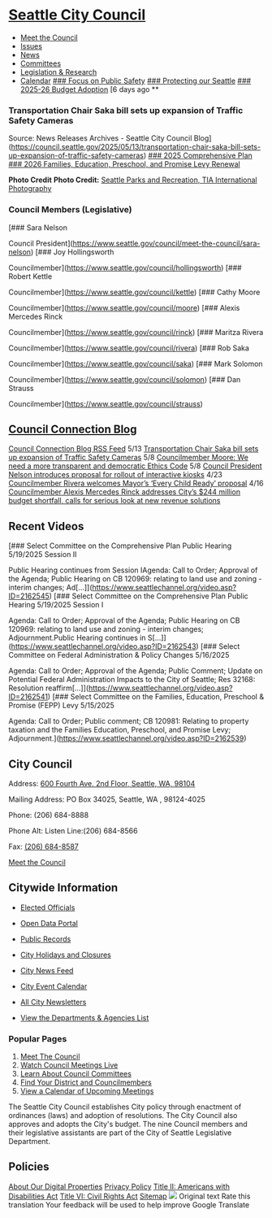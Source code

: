  

#  [Seattle City Council](https://www.seattle.gov/council) 

 *  [Meet the Council](https://www.seattle.gov/council/meet-the-council) 
 *  [Issues](https://www.seattle.gov/council/issues) 
 *  [News](https://www.seattle.gov/council/news) 
 *  [Committees](https://www.seattle.gov/council/committees) 
 *  [Legislation & Research](https://www.seattle.gov/council/legislation-and-research) 
 *  [Calendar](https://www.seattle.gov/council/calendar) 
  [### Focus on Public Safety](https://www.seattle.gov/council/issues/councils-focus-on-public-safety)   [### Protecting our Seattle](https://www.seattle.gov/council/issues/federal-changes-protecting-our-seattle)   [### 2025-26 Budget Adoption](https://www.seattle.gov/council/issues/2025-26-budget-adoption)   [6 days ago  **  

### Transportation Chair Saka bill sets up expansion of Traffic Safety Cameras

 Source: News Releases Archives - Seattle City Council Blog](https://council.seattle.gov/2025/05/13/transportation-chair-saka-bill-sets-up-expansion-of-traffic-safety-cameras)   [### 2025 Comprehensive Plan](https://www.seattle.gov/council/issues/2025-comprehensive-plan)   [### 2026 Families, Education, Preschool, and Promise Levy Renewal](https://www.seattle.gov/council/issues/families-education-preschool-and-promise-(fepp)-levy)  

  __Photo Credit__  __Photo Credit:__  [Seattle Parks and Recreation, TIA International Photography](https://www.flickr.com/photos/seattleparks)  

### Council Members (Legislative)

  [### Sara Nelson

 Council President](https://www.seattle.gov/council/meet-the-council/sara-nelson)   [### Joy Hollingsworth

 Councilmember](https://www.seattle.gov/council/hollingsworth)   [### Robert Kettle

 Councilmember](https://www.seattle.gov/council/kettle)   [### Cathy Moore

 Councilmember](https://www.seattle.gov/council/moore)   [### Alexis Mercedes Rinck

 Councilmember](https://www.seattle.gov/council/rinck)   [### Maritza Rivera

 Councilmember](https://www.seattle.gov/council/rivera)   [### Rob Saka

 Councilmember](https://www.seattle.gov/council/saka)   [### Mark Solomon

 Councilmember](https://www.seattle.gov/council/solomon)   [### Dan Strauss

 Councilmember](https://www.seattle.gov/council/strauss)  

##  [Council Connection Blog](https://council.seattle.gov) 

  [Council Connection Blog RSS Feed](https://council.seattle.gov/feed)  5/13  [Transportation Chair Saka bill sets up expansion of Traffic Safety Cameras](https://council.seattle.gov/2025/05/13/transportation-chair-saka-bill-sets-up-expansion-of-traffic-safety-cameras)  5/8  [Councilmember Moore: We need a more transparent and democratic Ethics Code](https://council.seattle.gov/2025/05/08/councilmember-moore-we-need-a-more-transparent-and-democratic-ethics-code)  5/8  [Council President Nelson introduces proposal for rollout of interactive kiosks](https://council.seattle.gov/2025/05/08/council-president-nelson-introduces-proposal-for-rollout-of-interactive-kiosks)  4/23  [Councilmember Rivera welcomes Mayor’s ‘Every Child Ready’ proposal](https://council.seattle.gov/2025/04/23/councilmember-rivera-welcomes-mayors-every-child-ready-proposal)  4/16  [Councilmember Alexis Mercedes Rinck addresses City’s $244 million budget shortfall, calls for serious look at new revenue solutions](https://council.seattle.gov/2025/04/16/councilmember-alexis-mercedes-rinck-addresses-citys-244-million-budget-shortfall-calls-for-serious-look-at-new-revenue-solutions)  

## Recent Videos

  [### Select Committee on the Comprehensive Plan Public Hearing 5/19/2025 Session II

 Public Hearing continues from Session IAgenda: Call to Order; Approval of the Agenda; Public Hearing on CB 120969: relating to land use and zoning - interim changes; Ad[...]](https://www.seattlechannel.org/video.asp?ID=2162545)   [### Select Committee on the Comprehensive Plan Public Hearing 5/19/2025 Session I

 Agenda: Call to Order; Approval of the Agenda; Public Hearing on CB 120969: relating to land use and zoning - interim changes; Adjournment.Public Hearing continues in S[...]](https://www.seattlechannel.org/video.asp?ID=2162543)   [### Select Committee on Federal Administration & Policy Changes 5/16/2025

 Agenda: Call to Order; Approval of the Agenda; Public Comment; Update on Potential Federal Administration Impacts to the City of Seattle; Res 32168: Resolution reaffirm[...]](https://www.seattlechannel.org/video.asp?ID=2162541)   [### Select Committee on the Families, Education, Preschool & Promise (FEPP) Levy 5/15/2025

Agenda: Call to Order; Public comment; CB 120981: Relating to property taxation and the Families Education, Preschool, and Promise Levy; Adjournment.](https://www.seattlechannel.org/video.asp?ID=2162539)  

## City Council

 Address:  [600 Fourth Ave. 2nd Floor, Seattle, WA, 98104](https://www.google.com/maps/place/600%20Fourth%20Ave.%202nd%20Floor,%20Seattle,%20WA,%2098104) 

 Mailing Address: PO Box 34025, Seattle, WA , 98124-4025

 Phone: (206) 684-8888

 Phone Alt: Listen Line:(206) 684-8566

 Fax:  [(206) 684-8587](https:+1%20(206)%20684-8587) 

 [Meet the Council](https://www.seattle.gov/council/meet-the-council) 

## Citywide Information

 *  [Elected Officials](https://www.seattle.gov/elected-officials) 
 *  [Open Data Portal](https://data.seattle.gov) 
 *  [Public Records](https://www.seattle.gov/public-records) 
 *  [City Holidays and Closures](https://www.seattle.gov/holidays-and-closures) 

 *  [City News Feed](https://news.seattle.gov) 
 *  [City Event Calendar](https://www.seattle.gov/event-calendar) 
 *  [All City Newsletters](https://public.govdelivery.com/accounts/WASEATTLE/subscriber/topics?qsp=CODE_RED) 
 *  [View the Departments & Agencies List](https://www.seattle.gov/departments) 

### Popular Pages

 1.  [Meet The Council](https://www.seattle.gov/council/meet-the-council) 
 1.  [Watch Council Meetings Live](https://www.seattle.gov/council/watch-council-live) 
 1.  [Learn About Council Committees](https://www.seattle.gov/council/committees) 
 1.  [Find Your District and Councilmembers](https://www.seattle.gov/council/meet-the-council/find-your-district-and-councilmembers) 
 1.  [View a Calendar of Upcoming Meetings](https://www.seattle.gov/council/calendar) 

The Seattle City Council establishes City policy through enactment of ordinances (laws) and adoption of resolutions. The City Council also approves and adopts the City's budget. The nine Council members and their legislative assistants are part of the City of Seattle Legislative Department.

## Policies

  [About Our Digital Properties](https://www.seattle.gov/about-our-digital-properties)   [Privacy Policy](https://www.seattle.gov/tech/data-privacy/privacy-statement)   [Title II: Americans with Disabilities Act](https://www.seattle.gov/americans-with-disabilities-act)   [Title VI: Civil Rights Act](https://www.seattle.gov/civilrights/laws-we-enforce/title-vi-civil-rights-act)   [Sitemap](https://www.seattle.gov/sitemap)   ![](https://fonts.gstatic.com/s/i/productlogos/translate/v14/24px.svg)  Original text Rate this translation Your feedback will be used to help improve Google Translate 